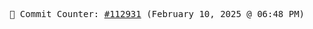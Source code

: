 <p align="center">
    <samp>
        📮 Commit Counter: <a href="https://github.com/Javascript-void0/Javascript-void0/commits/main">#112931</a> (February 10, 2025 @ 06:48 PM)
    </samp>
</p>